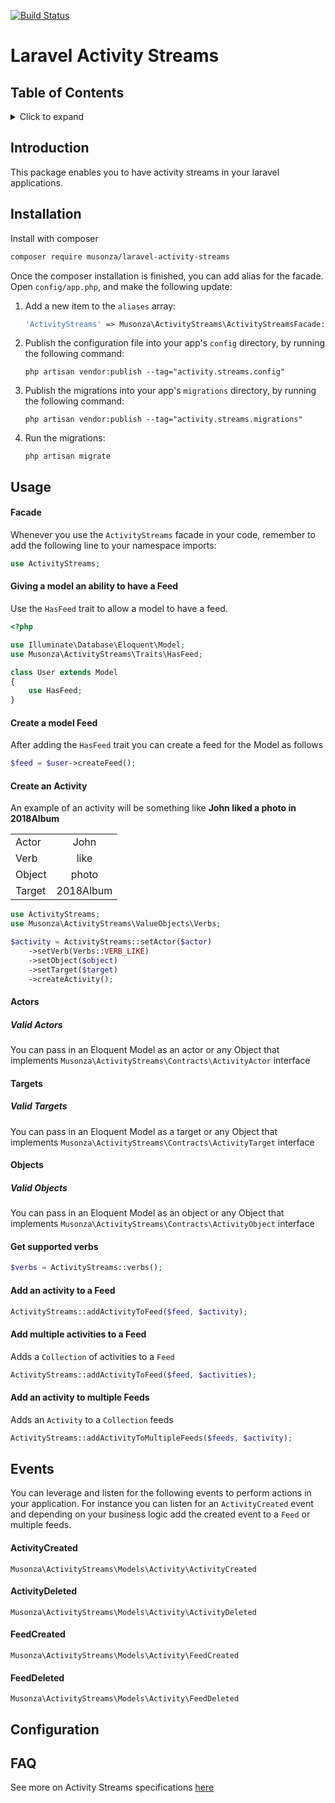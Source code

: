 [![Build Status](https://travis-ci.org/musonza/laravel-activity-streams.svg?branch=master)](https://travis-ci.org/musonza/laravel-activity-streams)


# Laravel Activity Streams


## Table of Contents

<details><summary>Click to expand</summary><p>
  
- [Introduction](#introduction)
- [Installation](#installation)
- [Usage](#usage)
  - [Facade](#facade)
  - [Giving a model an ability to have a Feed](#Giving-a-model-an-ability-to-have-a-Feed)
  - [Create a model Feed](#create-a-model-feed)
  - [Create an Activity](#create-an-activity)
  - [Actors](#actors)
    - [Valid Actors](#valid-actors)
  - [Targets](#targets)
    - [Valid Targets](#valid-targets)
  - [Objects](#objects)
    - [Valid Objects](#valid-objects)
  - [Get supported verbs](#Get-supported-verbs)
  - [Add an activity to a Feed](#Add-an-activity-to-a-Feed)
  - [Add multiple activities to a Feed](#Add-multiple-activities-to-a-Feed)
- [Events](#events)
- [Configuration](#configuration)
- [FAQ](#faq)

</details>

## Introduction

This package enables you to have activity streams in your laravel applications.

## Installation

Install with composer

```sh
composer require musonza/laravel-activity-streams
```

Once the composer installation is finished, you can add alias for the facade. Open `config/app.php`, and make the following update:

1) Add a new item to the `aliases` array:

    ```php
    'ActivityStreams' => Musonza\ActivityStreams\ActivityStreamsFacade::class,
    ```

1) Publish the configuration file into your app's `config` directory, by running the following command:

    ```
    php artisan vendor:publish --tag="activity.streams.config"
    ```
    
1) Publish the migrations into your app's `migrations` directory, by running the following command:

    ```
    php artisan vendor:publish --tag="activity.streams.migrations"
    ```
    
1) Run the migrations:

    ```
    php artisan migrate
    ```
    
## Usage

#### Facade

Whenever you use the `ActivityStreams` facade in your code, remember to add the following line to your namespace imports:

```php
use ActivityStreams;
```

#### Giving a model an ability to have a Feed

Use the `HasFeed` trait to allow a model to have a feed.
```php
<?php

use Illuminate\Database\Eloquent\Model;
use Musonza\ActivityStreams\Traits\HasFeed;

class User extends Model
{
    use HasFeed;
}
``` 

#### Create a model Feed

After adding the `HasFeed` trait you can create a feed for the Model as follows
```php
$feed = $user->createFeed();
```

#### Create an Activity

An example of an activity will be something like **John liked a photo in 2018Album**

|         |            | 
| ------------- |:-------------:|
| Actor          |John |
| Verb          | like |
| Object        | photo      |
| Target        | 2018Album      |


```php
use ActivityStreams;
use Musonza\ActivityStreams\ValueObjects\Verbs;

$activity = ActivityStreams::setActor($actor)
    ->setVerb(Verbs::VERB_LIKE)
    ->setObject($object)
    ->setTarget($target)
    ->createActivity();
```

#### Actors

##### Valid Actors

You can pass in an Eloquent Model as an actor or any Object that implements `Musonza\ActivityStreams\Contracts\ActivityActor` interface

#### Targets

##### Valid Targets

You can pass in an Eloquent Model as a target or any Object that implements `Musonza\ActivityStreams\Contracts\ActivityTarget` interface

#### Objects

##### Valid Objects

You can pass in an Eloquent Model as an object or any Object that implements `Musonza\ActivityStreams\Contracts\ActivityObject` interface


#### Get supported verbs
```php
$verbs = ActivityStreams::verbs();
```

#### Add an activity to a Feed
```php
ActivityStreams::addActivityToFeed($feed, $activity);
```

#### Add multiple activities to a Feed
Adds a `Collection` of activities to a `Feed`

```php
ActivityStreams::addActivityToFeed($feed, $activities);
```

#### Add an activity to multiple Feeds
Adds an `Activity` to a `Collection` feeds

```php
ActivityStreams::addActivityToMultipleFeeds($feeds, $activity);
```

## Events

You can leverage and listen for the following events to perform actions in 
your application. For instance you can listen for an `ActivityCreated` event and depending on 
your business logic add the created event to a `Feed` or multiple feeds.

#### ActivityCreated
`Musonza\ActivityStreams\Models\Activity\ActivityCreated`

#### ActivityDeleted
`Musonza\ActivityStreams\Models\Activity\ActivityDeleted`

#### FeedCreated
`Musonza\ActivityStreams\Models\Activity\FeedCreated`

#### FeedDeleted
`Musonza\ActivityStreams\Models\Activity\FeedDeleted`

## Configuration


## FAQ
See more on Activity Streams specifications [here](http://activitystrea.ms/)
